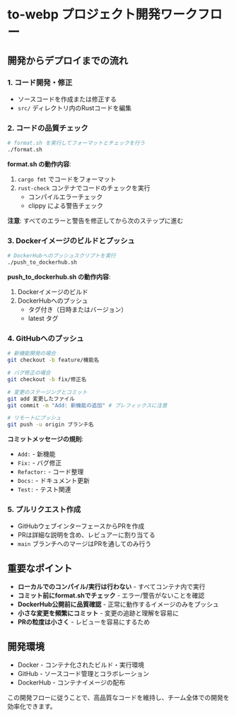 # to-webp プロジェクト開発ワークフロー

## 開発からデプロイまでの流れ

### 1. コード開発・修正
- ソースコードを作成または修正する
- `src/` ディレクトリ内のRustコードを編集

### 2. コードの品質チェック
```bash
# format.sh を実行してフォーマットとチェックを行う
./format.sh
```

**format.sh の動作内容**:
1. `cargo fmt` でコードをフォーマット
2. `rust-check` コンテナでコードのチェックを実行
   - コンパイルエラーチェック
   - clippy による警告チェック

**注意**: すべてのエラーと警告を修正してから次のステップに進む

### 3. Dockerイメージのビルドとプッシュ
```bash
# DockerHubへのプッシュスクリプトを実行
./push_to_dockerhub.sh
```

**push_to_dockerhub.sh の動作内容**:
1. Dockerイメージのビルド
2. DockerHubへのプッシュ
   - タグ付き（日時またはバージョン）
   - latest タグ

### 4. GitHubへのプッシュ
```bash
# 新機能開発の場合
git checkout -b feature/機能名

# バグ修正の場合
git checkout -b fix/修正名

# 変更のステージングとコミット
git add 変更したファイル
git commit -m "Add: 新機能の追加" # プレフィックスに注意

# リモートにプッシュ
git push -u origin ブランチ名
```

**コミットメッセージの規則**:
- `Add:` - 新機能
- `Fix:` - バグ修正
- `Refactor:` - コード整理
- `Docs:` - ドキュメント更新
- `Test:` - テスト関連

### 5. プルリクエスト作成
- GitHubウェブインターフェースからPRを作成
- PRは詳細な説明を含め、レビュアーに割り当てる
- `main` ブランチへのマージはPRを通してのみ行う

## 重要なポイント

- **ローカルでのコンパイル/実行は行わない** - すべてコンテナ内で実行
- **コミット前にformat.shでチェック** - エラー/警告がないことを確認
- **DockerHub公開前に品質確認** - 正常に動作するイメージのみをプッシュ
- **小さな変更を頻繁にコミット** - 変更の追跡と理解を容易に
- **PRの粒度は小さく** - レビューを容易にするため

## 開発環境

- Docker - コンテナ化されたビルド・実行環境
- GitHub - ソースコード管理とコラボレーション
- DockerHub - コンテナイメージの配布

この開発フローに従うことで、高品質なコードを維持し、チーム全体での開発を効率化できます。